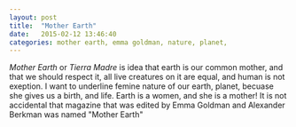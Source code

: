 ```yaml
---
layout: post
title:  "Mother Earth"
date:   2015-02-12 13:46:40
categories: mother earth, emma goldman, nature, planet, 
---
```


*Mother Earth* or *Tierra Madre* is idea that earth is our common mother, and that we should respect it, all live creatures on it are equal, and human is not exeption. I want to underline femine nature of our earth, planet, becuase she gives us a birth, and life. Earth is a women, and she is a mother! 
It is not accidental that magazine that was edited by Emma Goldman and Alexander Berkman was named "Mother Earth" 
